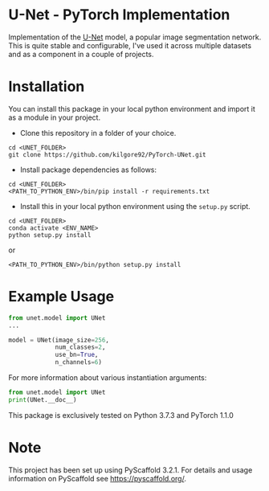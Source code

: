 U-Net - PyTorch Implementation
============================== 

Implementation of the [U-Net](http://arxiv.org/abs/1505.04597) model, a popular image segmentation network.
This is quite stable and configurable, I've used it across multiple datasets and as a component in a couple of projects. 



Installation
===========

You can install this package in your local python environment and import it as a module in your project.

* Clone this repository in a folder of your choice.
```
cd <UNET_FOLDER>
git clone https://github.com/kilgore92/PyTorch-UNet.git

```

* Install package dependencies as follows:
```
cd <UNET_FOLDER>
<PATH_TO_PYTHON_ENV>/bin/pip install -r requirements.txt
```


* Install this in your local python environment using the ```setup.py``` script.
```
cd <UNET_FOLDER>
conda activate <ENV_NAME>
python setup.py install
```
or

```
<PATH_TO_PYTHON_ENV>/bin/python setup.py install 
```


Example Usage
=============
```python
from unet.model import UNet
...

model = UNet(image_size=256,
             num_classes=2,
             use_bn=True,
             n_channels=6)
```

For more information about various instantiation arguments:
```python
from unet.model import UNet
print(UNet.__doc__)
```
This package is exclusively tested on Python 3.7.3 and PyTorch 1.1.0 

Note
====

This project has been set up using PyScaffold 3.2.1. For details and usage
information on PyScaffold see https://pyscaffold.org/.
